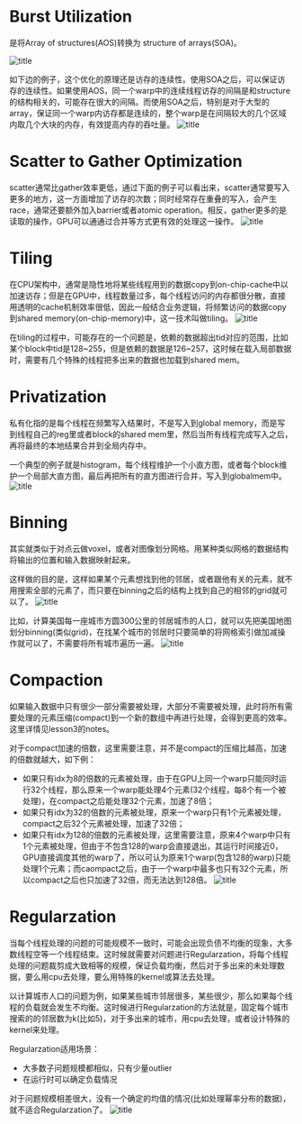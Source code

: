 # Burst Utilization
是将Array of structures(AOS)转换为 structure of arrays(SOA)。

![title](https://raw.githubusercontent.com/HViktorTsoi/gitnote-image/master/gitnote/2020/04/06/1586159773527-1586159773529.png) 

如下边的例子，这个优化的原理还是访存的连续性。使用SOA之后，可以保证访存的连续性。如果使用AOS，同一个warp中的连续线程访存的间隔是和structure的结构相关的，可能存在很大的间隔。而使用SOA之后，特别是对于大型的array，保证同一个warp内访存都是连续的，整个warp是在间隔较大的几个区域内取几个大块的内存，有效提高内存的吞吐量。
![title](https://raw.githubusercontent.com/HViktorTsoi/gitnote-image/master/gitnote/2020/04/06/1586159916461-1586159916462.png)


# Scatter to Gather Optimization
scatter通常比gather效率更低，通过下面的例子可以看出来，scatter通常要写入更多的地方，这一方面增加了访存的次数；同时经常存在重叠的写入，会产生race，通常还要额外加入barrier或者atomic operation。相反，gather更多的是读取的操作，GPU可以通通过合并等方式更有效的处理这一操作。
![title](https://raw.githubusercontent.com/HViktorTsoi/gitnote-image/master/gitnote/2020/04/09/1586442961120-1586442961124.png)
 

# Tiling
在CPU架构中，通常是隐性地将某些线程用到的数据copy到on-chip-cache中以加速访存；但是在GPU中，线程数量过多，每个线程访问的内存都很分散，直接用透明的cache机制效率很低，因此一般结合业务逻辑，将频繁访问的数据copy到shared memory(on-chip-memory)中，这一技术叫做tiling。
![title](https://raw.githubusercontent.com/HViktorTsoi/gitnote-image/master/gitnote/2020/04/09/1586443360667-1586443360671.png)

在tiling的过程中，可能存在的一个问题是，依赖的数据超出tid对应的范围，比如某个block中tid是128~255，但是依赖的数据是126~257，这时候在载入局部数据时，需要有几个特殊的线程把多出来的数据也加载到shared mem。


# Privatization
私有化指的是每个线程在频繁写入结果时，不是写入到global memory，而是写到线程自己的reg里或者block的shared mem里，然后当所有线程完成写入之后，再将最终的本地结果合并到全局内存中。

一个典型的例子就是histogram，每个线程维护一个小直方图，或者每个block维护一个局部大直方图，最后再把所有的直方图进行合并，写入到globalmem中。
![title](https://raw.githubusercontent.com/HViktorTsoi/gitnote-image/master/gitnote/2020/04/10/1586500966558-1586500966561.png)


# Binning
其实就类似于对点云做voxel，或者对图像划分网格。用某种类似网格的数据结构将输出的位置和输入数据映射起来。

这样做的目的是，这样如果某个元素想找到他的邻居，或者跟他有关的元素，就不用搜索全部的元素了，而只要在binning之后的结构上找到自己的相邻的grid就可以了。
![title](https://raw.githubusercontent.com/HViktorTsoi/gitnote-image/master/gitnote/2020/04/10/1586502339683-1586502339685.png)

比如，计算美国每一座城市方圆300公里的邻居城市的人口，就可以先把美国地图划分binning(类似grid)，在找某个城市的邻居时只要简单的将网格索引做加减操作就可以了，不需要将所有城市遍历一遍。
![title](https://raw.githubusercontent.com/HViktorTsoi/gitnote-image/master/gitnote/2020/04/10/1586503307202-1586503307203.png)


# Compaction
如果输入数据中只有很少一部分需要被处理，大部分不需要被处理，此时将所有需要处理的元素压缩(compact)到一个新的数组中再进行处理，会得到更高的效率。这里详情见lesson3的notes。

对于compact加速的倍数，这里需要注意，并不是compact的压缩比越高，加速的倍数就越大，如下例：

- 如果只有idx为8的倍数的元素被处理，由于在GPU上同一个warp只能同时运行32个线程，那么原来一个warp能处理4个元素(32个线程，每8个有一个被处理)，在compact之后能处理32个元素，加速了8倍；
- 如果只有idx为32的倍数的元素被处理，原来一个warp只有1个元素被处理，compact之后32个元素被处理，加速了32倍；
- 如果只有idx为128的倍数的元素被处理，这里需要注意，原来4个warp中只有1个元素被处理，但由于不包含128的warp会直接退出，其运行时间接近0，GPU直接调度其他的warp了，所以可认为原来1个warp(包含128的warp)只能处理1个元素；而caompact之后，由于一个warp中最多也只有32个元素，所以compact之后也只加速了32倍，而无法达到128倍。
![title](https://raw.githubusercontent.com/HViktorTsoi/gitnote-image/master/gitnote/2020/04/10/1586507748708-1586507748710.png)


# Regularzation
当每个线程处理的问题的可能规模不一致时，可能会出现负债不均衡的现象，大多数线程空等一个线程结束。这时候就需要对问题进行Regularzation，将每个线程处理的问题裁剪成大致相等的规模，保证负载均衡，然后对于多出来的未处理数据，要么用cpu去处理，要么用特殊的kernel或算法去处理。

以计算城市人口的问题为例，如果某些城市邻居很多，某些很少，那么如果每个线程的负载就会发生不均衡。这时候进行Regularzation的方法就是，固定每个城市搜索的的邻居数为k(比如5)，对于多出来的城市，用cpu去处理，或者设计特殊的kernel来处理。

Regularzation适用场景：
- 大多数子问题规模都相似，只有少量outlier
- 在运行时可以确定负载情况

对于问题规模相差很大，没有一个确定的均值的情况(比如处理幂率分布的数据)，就不适合Regularzation了。
![title](https://raw.githubusercontent.com/HViktorTsoi/gitnote-image/master/gitnote/2020/04/10/1586530419309-1586530419311.png)